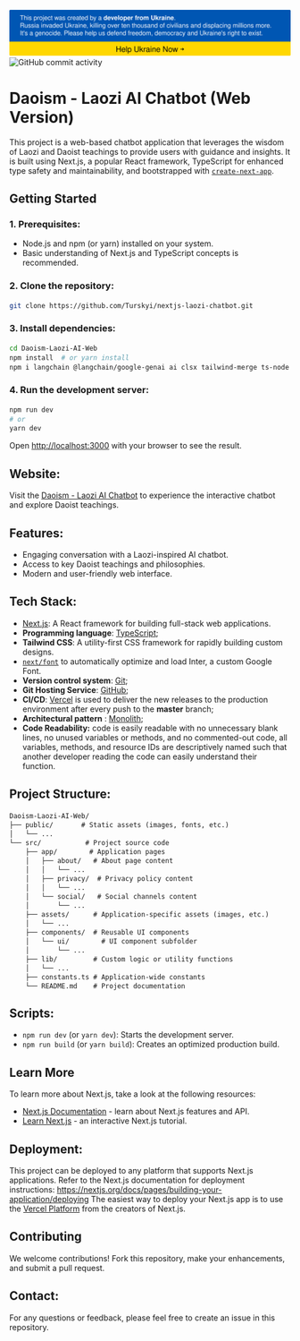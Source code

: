 [![Stand With Ukraine](https://raw.githubusercontent.com/vshymanskyy/StandWithUkraine/main/banner-direct-single.svg)](https://stand-with-ukraine.pp.ua)
<img alt="GitHub commit activity" src="https://img.shields.io/github/commit-activity/m/Turskyi/nextjs-laozi-chatbot">

# Daoism - Laozi AI Chatbot (Web Version)

This project is a web-based chatbot application that leverages the wisdom of
Laozi and Daoist teachings to provide users with guidance and insights. It is
built using Next.js, a popular React framework, TypeScript for enhanced type
safety and maintainability, and bootstrapped with
[`create-next-app`](https://github.com/vercel/next.js/tree/canary/packages/create-next-app).

## Getting Started

### 1. Prerequisites:

- Node.js and npm (or yarn) installed on your system.
- Basic understanding of Next.js and TypeScript concepts is recommended.

### 2. Clone the repository:

```bash
git clone https://github.com/Turskyi/nextjs-laozi-chatbot.git
```

### 3. Install dependencies:

```bash
cd Daoism-Laozi-AI-Web
npm install  # or yarn install
npm i langchain @langchain/google-genai ai clsx tailwind-merge ts-node dotenv lucide-react next-themes react-markdown @datastax/astra-db-ts @upstash/redis 
```

### 4. Run the development server:

```bash
npm run dev
# or
yarn dev
```

Open [http://localhost:3000](http://localhost:3000) with your browser to see the
result.

## Website:

Visit the [Daoism - Laozi AI Chatbot](https://daoizm.online/) to experience the
interactive chatbot and explore Daoist teachings.

## Features:

- Engaging conversation with a Laozi-inspired AI chatbot.
- Access to key Daoist teachings and philosophies.
- Modern and user-friendly web interface.

## Tech Stack:

- [Next.js](https://nextjs.org/): A React framework for building full-stack web
  applications.
- **Programming language**: [TypeScript](https://www.typescriptlang.org);
- **Tailwind CSS**: A utility-first CSS framework for rapidly building custom
  designs.
- [`next/font`](https://nextjs.org/docs/basic-features/font-optimization) to
  automatically optimize and load Inter, a custom Google Font.
- **Version control system**: [Git](https://git-scm.com);
- **Git Hosting Service**: [GitHub](https://github.com);
- **CI/CD**: [Vercel](https://vercel.com/features/previews) is used to
  deliver the new releases to the production environment after every push to the
  **master** branch;
- **Architectural pattern** :
  [Monolith](https://learn.microsoft.com/en-us/dotnet/architecture/modern-web-apps-azure/common-web-application-architectures#all-in-one-applications);
- **Code Readability:** code is easily readable with no unnecessary blank lines,
  no unused variables or methods, and no commented-out code, all variables,
  methods, and resource IDs are descriptively named such that another developer
  reading the code can easily understand their function.

## Project Structure:

```text
Daoism-Laozi-AI-Web/
├── public/       # Static assets (images, fonts, etc.)
│   └── ...
└── src/           # Project source code
    ├── app/        # Application pages
    │   ├── about/   # About page content
    │   │   └── ...
    │   ├── privacy/  # Privacy policy content
    │   │   └── ...
    │   └── social/   # Social channels content
    │       └── ...
    ├── assets/      # Application-specific assets (images, etc.)
    │   └── ...
    ├── components/  # Reusable UI components
    │   └── ui/        # UI component subfolder
    │       └── ...
    ├── lib/         # Custom logic or utility functions
    │   └── ...
    ├── constants.ts # Application-wide constants
    └── README.md    # Project documentation
```

## Scripts:

- `npm run dev` (or `yarn dev`): Starts the development server.
- `npm run build` (or `yarn build`): Creates an optimized production build.

## Learn More

To learn more about Next.js, take a look at the following resources:

- [Next.js Documentation](https://nextjs.org/docs) - learn about Next.js
  features and API.
- [Learn Next.js](https://nextjs.org/learn) - an interactive Next.js tutorial.

## Deployment:

This project can be deployed to any platform that supports Next.js applications.
Refer to the Next.js documentation for deployment instructions:
https://nextjs.org/docs/pages/building-your-application/deploying
The easiest way to deploy your Next.js app is to use the
[Vercel Platform](https://vercel.com/new?utm_medium=default-template&filter=next.js&utm_source=create-next-app&utm_campaign=create-next-app-readme)
from the creators of Next.js.

## Contributing

We welcome contributions! Fork this repository, make your enhancements, and
submit a pull request.

## Contact:

For any questions or feedback, please feel free to create an issue in this
repository.
